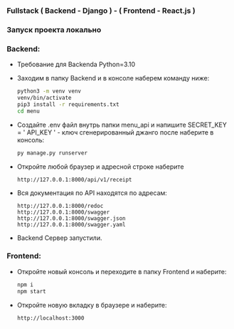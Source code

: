 ### Fullstack ( Backend - Django ) - ( Frontend - React.js )

### Запуск проекта локально

### Backend:

- Требование для Backendа Python=3.10
- Заходим в папку Backend и в консоле наберем команду ниже:

    ```sh
    python3 -m venv venv
    venv/bin/activate
    pip3 install -r requirements.txt
    cd menu
    ```

- Создайте .env файл внутрь папки menu_api и напишите SECRET_KEY = ' API_KEY ' - ключ сгенерированный джанго после наберите в консоль:

    ```sh
    py manage.py runserver
    ```

- Откройте любой браузер и адресной строке наберите
    ```
    http://127.0.0.1:8000/api/v1/receipt
    ```
- Вся документация по API находятся по адресам:
    ```
    http://127.0.0.1:8000/redoc
    http://127.0.0.1:8000/swagger
    http://127.0.0.1:8000/swagger.json
    http://127.0.0.1:8000/swagger.yaml
    ```
- Backend Сервер запустили.

### Frontend:

- Откройте новый консоль и переходите в папку Frontend и наберите:
    ```sh
    npm i
    npm start
    ```

- Откройте новую вкладку в браузере и наберите:
    ```sh
    http://localhost:3000
    ```
